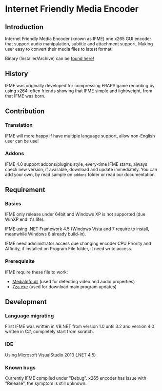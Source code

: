 # Internet Friendly Media Encoder
## Introduction
Internet Friendly Media Encoder (known as IFME) one x265 GUI encoder that support audio manipulation, subtitle and attachment support. Making user easy to convert their media files to latest format!

Binary (Installer/Archive) can be [found here!](https://sourceforge.net/projects/ifme/)


## History
IFME was originally developed for compressing FRAPS game recording by using x264, often friends showing that IFME simple and lightweight, from that IFME was born.


## Contribution
### Translation
IFME will more happy if have multiple language support, allow non-English user can be use!


### Addons
IFME 4.0 support addons/plugins style, every-time IFME starts, always check new version, if available, download and update immediately. You can add your own, by read sample on `addons` folder or read our documentation



## Requirement
### Basics
IFME only release under 64bit and Windows XP is not supported (due WinXP end it's life).

IFME using .NET Framework 4.5 (Windows Vista and 7 require to install, meanwhile Windows 8 already build-in).

IFME need administrator access due changing encoder CPU Priority and Affinity, if installed on Program File folder, it need write access.


### Prerequisite
IFME require these file to work:
* [MediaInfo.dll](http://mediaarea.net/en/MediaInfo/Download) (used for detecting video and audio properties)
* [7za.exe](http://www.7-zip.org/download.html) (used for download main program updates)


## Development
### Language migrating
First IFME was written in VB.NET from version 1.0 until 3.2 and version 4.0 written in C#, completely start from scratch.


### IDE
Using Microsoft VisualStudio 2013 (.NET 4.5)


### Known bugs
Currently IFME compiled under "Debug". x265 encoder has issue with "Release", the symptom is still unknown.
